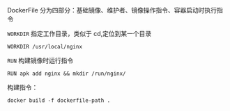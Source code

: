 DockerFile 分为四部分：基础镜像、维护者、镜像操作指令、容器启动时执行指令

`WORKDIR` 指定工作目录，类似于 cd,定位到某一个目录

```Shell
WORKDIR /usr/local/nginx
```

`RUN` 构建镜像时运行指令
```shell
RUN apk add nginx && mkdir /run/nginx/
```

构建指令：
```Shell
docker build -f dockerfile-path .
```
